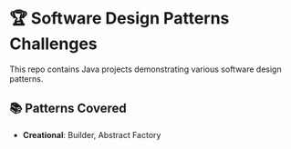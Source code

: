 # 🏆 Software Design Patterns Challenges

This repo contains Java projects demonstrating various software design patterns.

## 📚 Patterns Covered

- **Creational**: Builder, Abstract Factory
